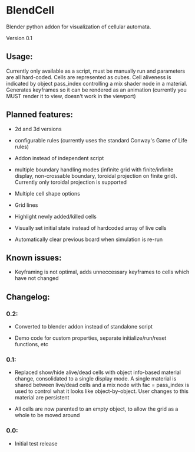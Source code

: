 # BlendCell

Blender python addon for visualization of cellular automata.

Version 0.1

## Usage:

Currently only available as a script, must be manually run and parameters are all hard-coded. Cells are represented as cubes. Cell aliveness is indicated by object pass_index controlling a mix shader node in a material. Generates keyframes so it can be rendered as an animation (currently you MUST render it to view, doesn't work in the viewport)

## Planned features:

* 2d and 3d versions

* configurable rules (currently uses the standard Conway's Game of Life rules)

* Addon instead of independent script

* multiple boundary handling modes (infinite grid with finite/infinite display, non-crossable boundary, toroidal projection on finite grid). Currently only toroidal projection is supported

* Multiple cell shape options

* Grid lines

* Highlight newly added/killed cells

* Visually set initial state instead of hardcoded array of live cells

* Automatically clear previous board when simulation is re-run

## Known issues:

* Keyframing is not optimal, adds unneccessary keyframes to cells which have not changed

## Changelog:

### 0.2:

* Converted to blender addon instead of standalone script

* Demo code for custom properties, separate initialize/run/reset functions, etc

### 0.1:

* Replaced show/hide alive/dead cells with object info-based material change, consolidated to a single display mode. A single material is shared between live/dead cells and a mix node with fac = pass_index is used to control what it looks like object-by-object. User changes to this material are persistent

* All cells are now parented to an empty object, to allow the grid as a whole to be moved around

### 0.0:

* Initial test release